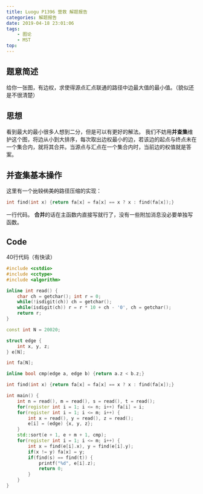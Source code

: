 ```yaml
---
title: Luogu P1396 营救 解题报告
categories: 解题报告
date: 2019-04-18 23:01:06
tags:
	- 图论
	- MST
top: 
---
```


## 题意简述
给你一张图，有边权，求使得源点汇点联通的路径中边最大值的最小值。（貌似还是不很清楚）
<!--more-->
## 思想
看到最大的最小很多人想到二分，但是可以有更好的解法。
我们不妨用**并查集**维护这个图，将边从小到大排序，每次取出边权最小的边，若该边的起点与终点未在一个集合内，就将其合并。当源点与汇点在一个集合内时，当前边的权值就是答案。
## 并查集基本操作
这里有一个~~比较优美的~~路径压缩的实现：
```cpp
int find(int x) {return fa[x] = fa[x] == x ? x : find(fa[x]);}
```
一行代码。
**合并**的话在主函数内直接写就行了，没有一些附加消息没必要单独写函数。

## Code
40行代码（有快读）
```c++
#include <cstdio>
#include <cctype>
#include <algorithm>

inline int read() {
    char ch = getchar(); int r = 0;
    while(!isdigit(ch)) ch = getchar();
    while(isdigit(ch)) r = r * 10 + ch - '0', ch = getchar();
    return r;
}

const int N = 20020;

struct edge {
    int x, y, z;
} e[N];

int fa[N];

inline bool cmp(edge a, edge b) {return a.z < b.z;}

int find(int x) {return fa[x] = fa[x] == x ? x : find(fa[x]);}

int main() {
    int n = read(), m = read(), s = read(), t = read();
    for(register int i = 1; i <= n; i++) fa[i] = i;
    for(register int i = 1; i <= m; i++) {
        int x = read(), y = read(), z = read();
        e[i] = (edge) {x, y, z};
    }
    std::sort(e + 1, e + m + 1, cmp);
    for(register int i = 1; i <= m; i++) {
        int x = find(e[i].x), y = find(e[i].y);
        if(x != y) fa[x] = y;
        if(find(s) == find(t)) {
            printf("%d", e[i].z);
            return 0;
        }
    }
}
```

